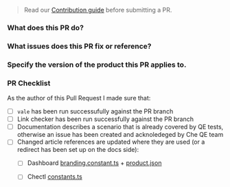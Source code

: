 > Read our [Contribution guide](https://github.com/eclipse/che-docs/blob/master/CONTRIBUTING.adoc) before submitting a PR.

### What does this PR do?


### What issues does this PR fix or reference?


### Specify the version of the product this PR applies to.


### PR Checklist

As the author of this Pull Request I made sure that:

- [ ] `vale` has been run successufully against the PR branch
- [ ] Link checker has been run successfully against the PR branch
- [ ] Documentation describes a scenario that is already covered by QE tests, otherwise an issue has been created and acknoledeged by Che QE team
- [ ] Changed article references are updated where they are used (or a redirect has been set up on the docs side):
    - [ ] Dashboard [branding.constant.ts](https://github.com/eclipse/che-dashboard/blob/master/src/components/branding/branding.constant.ts) + [product.json](https://github.com/eclipse/che-dashboard/blob/master/src/assets/branding/product.json)
    - [ ] Chectl [constants.ts](https://github.com/che-incubator/chectl/blob/master/src/constants.ts)

